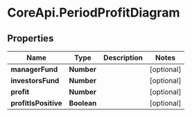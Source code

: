 # CoreApi.PeriodProfitDiagram

## Properties
Name | Type | Description | Notes
------------ | ------------- | ------------- | -------------
**managerFund** | **Number** |  | [optional] 
**investorsFund** | **Number** |  | [optional] 
**profit** | **Number** |  | [optional] 
**profitIsPositive** | **Boolean** |  | [optional] 


